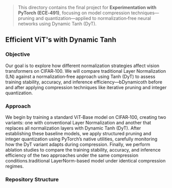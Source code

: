 > This directory contains the final project for **Experimentation with PyTorch (ECE‑491)**, focusing on model compression techniques—pruning and quantization—applied to normalization‑free neural networks using Dynamic Tanh (DyT).

## Efficient ViT's with Dynamic Tanh

### Objective  
Our goal is to explore how different normalization strategies affect vision transformers on CIFAR‑100. We will compare traditional Layer Normalization (LN) against a normalization‑free approach using  Tanh (DyT) to assess training stability, accuracy, and inference efficiency—bDynamicoth before and after applying compression techniques like iterative pruning and integer quantization.

### Approach
We begin by training a standard ViT‑Base model on CIFAR‑100, creating two variants: one with conventional Layer Normalization and another that replaces all normalization layers with Dynamic Tanh (DyT). After establishing these baseline models, we apply structured pruning and integer quantization using PyTorch’s native utilities, carefully monitoring how the DyT variant adapts during compression. Finally, we perform ablation studies to compare the training stability, accuracy, and inference efficiency of the two approaches under the same compression conditions.traditional LayerNorm-based model under identical compression regimes.

### Repository Structure

```
```